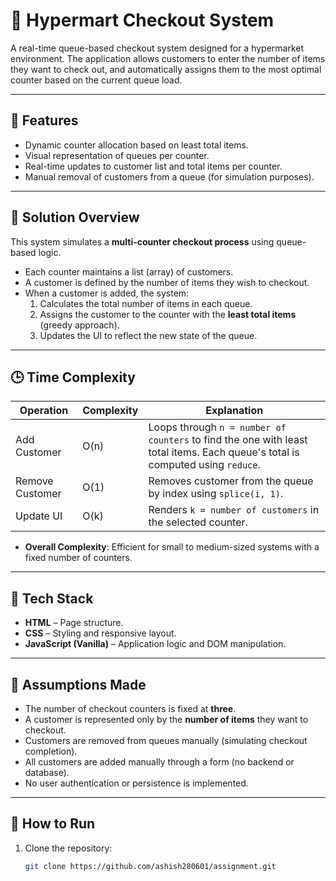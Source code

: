 # 🛒 Hypermart Checkout System

A real-time queue-based checkout system designed for a hypermarket environment. The application allows customers to enter the number of items they want to check out, and automatically assigns them to the most optimal counter based on the current queue load.

---

## 📌 Features

- Dynamic counter allocation based on least total items.
- Visual representation of queues per counter.
- Real-time updates to customer list and total items per counter.
- Manual removal of customers from a queue (for simulation purposes).

---

## 🧠 Solution Overview

This system simulates a **multi-counter checkout process** using queue-based logic.

- Each counter maintains a list (array) of customers.
- A customer is defined by the number of items they wish to checkout.
- When a customer is added, the system:
  1. Calculates the total number of items in each queue.
  2. Assigns the customer to the counter with the **least total items** (greedy approach).
  3. Updates the UI to reflect the new state of the queue.

---

## 🕒 Time Complexity

| Operation            | Complexity | Explanation |
|----------------------|------------|-------------|
| Add Customer         | O(n)       | Loops through `n = number of counters` to find the one with least total items. Each queue's total is computed using `reduce`. |
| Remove Customer      | O(1)       | Removes customer from the queue by index using `splice(i, 1)`. |
| Update UI            | O(k)       | Renders `k = number of customers` in the selected counter. |

- **Overall Complexity**: Efficient for small to medium-sized systems with a fixed number of counters.

---

## 🧱 Tech Stack

- **HTML** – Page structure.
- **CSS** – Styling and responsive layout.
- **JavaScript (Vanilla)** – Application logic and DOM manipulation.

---

## 🧾 Assumptions Made

- The number of checkout counters is fixed at **three**.
- A customer is represented only by the **number of items** they want to checkout.
- Customers are removed from queues manually (simulating checkout completion).
- All customers are added manually through a form (no backend or database).
- No user authentication or persistence is implemented.

---

## 🚀 How to Run

1. Clone the repository:
   ```bash
   git clone https://github.com/ashish280601/assignment.git
